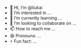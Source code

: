 - 👋 Hi, I’m @liukai
- 👀 I’m interested in ...
- 🌱 I’m currently learning ...
- 💞️ I’m looking to collaborate on ...
- 📫 How to reach me ...
- 😄 Pronouns: ...
- ⚡ Fun fact: ...

<!---
leyoukai/leyoukai is a ✨ special ✨ repository because its `README.md` (this file) appears on your GitHub profile.
You can click the Preview link to take a look at your changes.
--->
